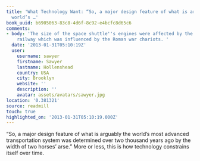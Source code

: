 ```yaml
---
title: 'What Technology Want: “So, a major design feature of what is arguably the
  world’s …'
book_uuid: b6905063-83c8-4d6f-8c92-e4bcfc8d65c6
comments:
- body: 'The size of the space shuttle''s engines were affected by the size of the
    railway which was influenced by the Roman war chariots. '
  date: '2013-01-31T05:10:19Z'
  user:
    username: sawyer
    firstname: Sawyer
    lastname: Hollenshead
    country: USA
    city: Brooklyn
    website: ''
    description: ''
    avatar: assets/avatars/sawyer.jpg
location: '0.381321'
source: readmill
touch: true
highlighted_on: '2013-01-31T05:10:19.000Z'
---
```


“So, a major design feature of what is arguably the world’s most advanced transportation system was determined over two thousand years ago by the width of two horses’ arse.” More or less, this is how technology constrains itself over time.